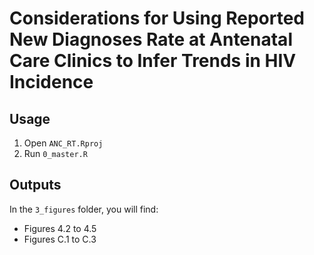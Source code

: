 # Considerations for Using Reported New Diagnoses Rate at Antenatal Care Clinics to Infer Trends in HIV Incidence

## Usage
1. Open `ANC_RT.Rproj` 
2. Run `0_master.R`

## Outputs
In the `3_figures` folder, you will find:
- Figures 4.2 to 4.5
- Figures C.1 to C.3
